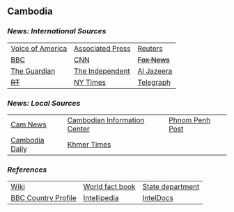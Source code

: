 ## Cambodia ##

### _News: International Sources_ ###
|   |   |   |
| --- | --- | --- |
| [Voice of America](https://www.voanews.com/search?search_api_fulltext=Cambodia&type=1&sort_by=publication_time) | [Associated Press](https://apnews.com/Cambodia) | [Reuters](https://www.reuters.com/places/Cambodia) |
| [BBC](https://www.bbc.com/news/topics/c8nq32jwj8mt/cambodia) | [CNN](http://edition.cnn.com/SPECIALS/cambodia/) | [~~Fox News~~]() |
| [The Guardian](https://www.theguardian.com/world/Cambodia)  | [The Independent](https://www.independent.co.uk/topic/Cambodia) | [Al Jazeera](https://www.aljazeera.com/topics/country/cambodia.html) |
| [~~RT~~]() | [NY Times](https://www.nytimes.com/topic/destination/cambodia) | [Telegraph](https://www.telegraph.co.uk/Cambodia/) |

### _News: Local Sources_ ###
|   |   |   |
| --- | --- | --- |
| [Cam News](http://www.camnews.org/topics/cambodia-news/) | [Cambodian Information Center](http://cambodia.org/news/) | [Phnom Penh Post](https://phnompenhpost.com/) |
| [Cambodia Daily](https://english.cambodiadaily.com/category/news/) | [Khmer Times](https://www.khmertimeskh.com/) |  |


### _References_ ###
|   |   |   |
| --- | --- | --- |
| [Wiki](https://en.wikipedia.org/wiki/Cambodia) | [World fact book](https://www.cia.gov/library/publications/the-world-factbook/geos/cb.html) | [State department](https://www.state.gov/countries-areas/cambodia/) |
| [BBC Country Profile](https://www.bbc.com/news/world-asia-pacific-13006539) | [Intellipedia](https://intellipedia.intelink.gov/wiki/Cambodia) | [IntelDocs](https://inteldocs.intelink.gov/search/folder?q=Cambodia) |
